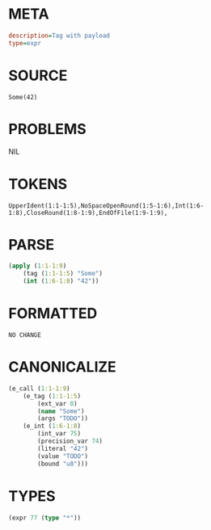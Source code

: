 # META
~~~ini
description=Tag with payload
type=expr
~~~
# SOURCE
~~~roc
Some(42)
~~~
# PROBLEMS
NIL
# TOKENS
~~~zig
UpperIdent(1:1-1:5),NoSpaceOpenRound(1:5-1:6),Int(1:6-1:8),CloseRound(1:8-1:9),EndOfFile(1:9-1:9),
~~~
# PARSE
~~~clojure
(apply (1:1-1:9)
	(tag (1:1-1:5) "Some")
	(int (1:6-1:8) "42"))
~~~
# FORMATTED
~~~roc
NO CHANGE
~~~
# CANONICALIZE
~~~clojure
(e_call (1:1-1:9)
	(e_tag (1:1-1:5)
		(ext_var 0)
		(name "Some")
		(args "TODO"))
	(e_int (1:6-1:8)
		(int_var 75)
		(precision_var 74)
		(literal "42")
		(value "TODO")
		(bound "u8")))
~~~
# TYPES
~~~clojure
(expr 77 (type "*"))
~~~